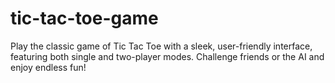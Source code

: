 # tic-tac-toe-game
  Play the classic game of Tic Tac Toe with a sleek, user-friendly interface, featuring both single and two-player modes. Challenge friends or the AI and enjoy endless fun!

